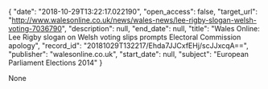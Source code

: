 {
  "date": "2018-10-29T13:22:17.022190", 
  "open_access": false, 
  "target_url": "http://www.walesonline.co.uk/news/wales-news/lee-rigby-slogan-welsh-voting-7036790", 
  "description": null, 
  "end_date": null, 
  "title": "Wales Online: Lee Rigby slogan on Welsh voting slips prompts Electoral Commission apology", 
  "record_id": "20181029T132217/Ehda7JJCxfEHj/scJJxcqA==", 
  "publisher": "walesonline.co.uk", 
  "start_date": null, 
  "subject": "European Parliament Elections 2014"
}

None